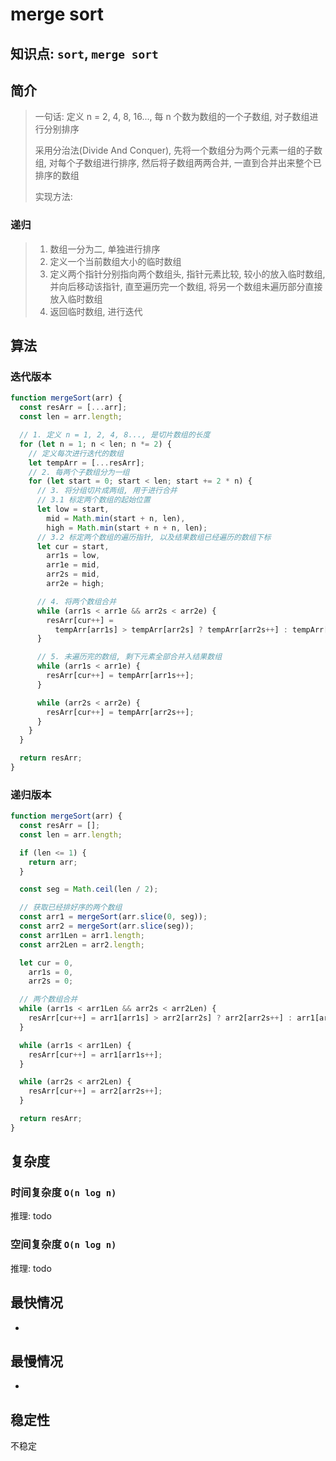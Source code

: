 # merge sort 

## 知识点: `sort`, `merge sort`

## 简介
> 一句话: 定义 n = 2, 4, 8, 16..., 每 n 个数为数组的一个子数组, 对子数组进行分别排序
> 
> 采用分治法(Divide And Conquer), 先将一个数组分为两个元素一组的子数组, 对每个子数组进行排序, 然后将子数组两两合并, 一直到合并出来整个已排序的数组
>
> 实现方法:
### 递归
> 1. 数组一分为二, 单独进行排序
> 2. 定义一个当前数组大小的临时数组
> 3. 定义两个指针分别指向两个数组头, 指针元素比较, 较小的放入临时数组, 并向后移动该指针, 直至遍历完一个数组, 将另一个数组未遍历部分直接放入临时数组
> 4. 返回临时数组, 进行迭代

## 算法
### 迭代版本
```javascript
function mergeSort(arr) {
  const resArr = [...arr];
  const len = arr.length;

  // 1. 定义 n = 1, 2, 4, 8..., 是切片数组的长度
  for (let n = 1; n < len; n *= 2) {
    // 定义每次进行迭代的数组
    let tempArr = [...resArr];
    // 2. 每两个子数组分为一组
    for (let start = 0; start < len; start += 2 * n) {
      // 3. 将分组切片成两组, 用于进行合并
      // 3.1 标定两个数组的起始位置
      let low = start,
        mid = Math.min(start + n, len),
        high = Math.min(start + n + n, len);
      // 3.2 标定两个数组的遍历指针, 以及结果数组已经遍历的数组下标
      let cur = start,
        arr1s = low,
        arr1e = mid,
        arr2s = mid,
        arr2e = high;

      // 4. 将两个数组合并
      while (arr1s < arr1e && arr2s < arr2e) {
        resArr[cur++] =
          tempArr[arr1s] > tempArr[arr2s] ? tempArr[arr2s++] : tempArr[arr1s++];
      }

      // 5. 未遍历完的数组, 剩下元素全部合并入结果数组
      while (arr1s < arr1e) {
        resArr[cur++] = tempArr[arr1s++];
      }

      while (arr2s < arr2e) {
        resArr[cur++] = tempArr[arr2s++];
      }
    }
  }

  return resArr;
}
```

### 递归版本
```javascript
function mergeSort(arr) {
  const resArr = [];
  const len = arr.length;

  if (len <= 1) {
    return arr;
  }

  const seg = Math.ceil(len / 2);

  // 获取已经排好序的两个数组
  const arr1 = mergeSort(arr.slice(0, seg));
  const arr2 = mergeSort(arr.slice(seg));
  const arr1Len = arr1.length;
  const arr2Len = arr2.length;

  let cur = 0,
    arr1s = 0,
    arr2s = 0;

  // 两个数组合并
  while (arr1s < arr1Len && arr2s < arr2Len) {
    resArr[cur++] = arr1[arr1s] > arr2[arr2s] ? arr2[arr2s++] : arr1[arr1s++];
  }

  while (arr1s < arr1Len) {
    resArr[cur++] = arr1[arr1s++];
  }

  while (arr2s < arr2Len) {
    resArr[cur++] = arr2[arr2s++];
  }

  return resArr;
}
```

## 复杂度
### 时间复杂度 `O(n log n)`
推理: todo

### 空间复杂度 `O(n log n)`
推理: todo

## 最快情况
-

## 最慢情况
-

## 稳定性
不稳定
